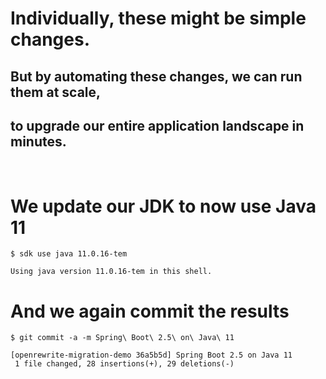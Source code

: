 # Individually, these might be simple changes.

## But by automating these changes, we can run them at scale,
## to upgrade our entire application landscape in minutes.
<br/>

# We update our JDK to now use Java 11

```shell
$ sdk use java 11.0.16-tem

Using java version 11.0.16-tem in this shell.
```

# And we again commit the results

```shell
$ git commit -a -m Spring\ Boot\ 2.5\ on\ Java\ 11

[openrewrite-migration-demo 36a5b5d] Spring Boot 2.5 on Java 11
 1 file changed, 28 insertions(+), 29 deletions(-)
 ```